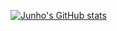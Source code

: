 [![Junho's GitHub stats](https://github-readme-stats.vercel.app/api?username=junhoKim-iib)](https://github.com/junhoKim-iib/github-readme-stats)
<!--
**junhoKim-iib/junhoKim-iib** is a ✨ _special_ ✨ repository because its `README.md` (this file) appears on your GitHub profile.

Here are some ideas to get you started:

- 🔭 I’m currently working on ...
- 🌱 I’m currently learning ...
- 👯 I’m looking to collaborate on ...
- 🤔 I’m looking for help with ...
- 💬 Ask me about ...
- 📫 How to reach me: ...
- 😄 Pronouns: ...
- ⚡ Fun fact: ...
-->
